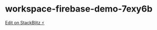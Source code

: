 # workspace-firebase-demo-7exy6b

[Edit on StackBlitz ⚡️](https://stackblitz.com/edit/workspace-firebase-demo-7exy6b)